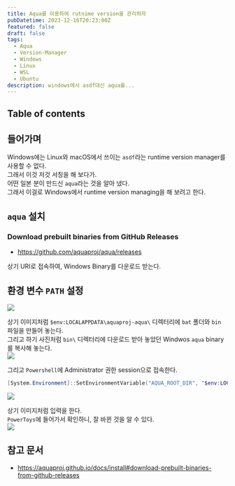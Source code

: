 ```yaml
---
title: Aqua를 이용하여 rutnime version을 관리하자
pubDatetime: 2023-12-16T20:23:00Z
featured: false
draft: false
tags:
  - Aqua
  - Version-Manager
  - Windows
  - Linux
  - WSL
  - Ubuntu
description: windows에서 asdf대신 aqua를...
---
```


## Table of contents

## 들어가며

Windows에는 Linux와 macOS에서 쓰이는 `asdf`라는 runtime version manager를 사용할 수 없다.  
그래서 이것 저것 서칭을 해 보다가.  
어떤 일본 분이 만드신 `aqua`라는 것을 알아 냈다.  
그래서 이걸로 Windows에서 runtime version managing을 해 보려고 한다.  

## `aqua` 설치

### Download prebuilt binaries from GitHub Releases
- <https://github.com/aquaproj/aqua/releases>

상기 URI로 접속하여, Windows Binary를 다운로드 받는다.  


## 환경 변수 `PATH` 설정

![](https://res.cloudinary.com/gyunseo-blog/image/upload/f_auto/v1702727066/image_olpj61.png)

상기 이미지처럼 `$env:LOCALAPPDATA\aquaproj-aqua\` 디렉터리에 `bat` 폴더와 `bin` 파일을 만들어 놓는다.  
그리고 하기 사진처럼 `bin\`  디렉터리에 다운로드 받아 놓았던 Windwos `aqua` binary를 복사해 놓는다.  
![](https://res.cloudinary.com/gyunseo-blog/image/upload/f_auto/v1702727443/image_dnl4fw.png)

그리고 `Powershell`에 Administrator 권한 session으로 접속한다.  

```powershell
[System.Environment]::SetEnvironmentVariable("AQUA_ROOT_DIR", "$env:LOCALAPPDATA\aquaproj-aqua\", [System.EnvironmentVariableTarget]::Machine)
```

![](https://res.cloudinary.com/gyunseo-blog/image/upload/f_auto/v1702727647/image_xxtqyc.png)

상기 이미지처럼 입력을 한다.  
`PowerToys`에 들어가서 확인하니, 잘 바뀐 것을 알 수 있다.  
![](https://res.cloudinary.com/gyunseo-blog/image/upload/f_auto/v1702727685/image_nzmx7o.png)

## 참고 문서
- <https://aquaproj.github.io/docs/install#download-prebuilt-binaries-from-github-releases>